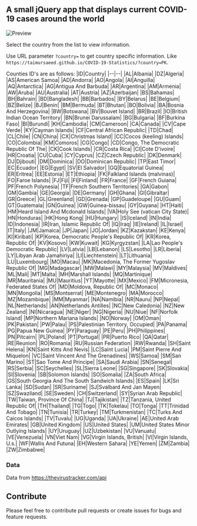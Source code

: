 
## A small jQuery app that displays current COVID-19 cases around the world
![Preview](https://user-images.githubusercontent.com/17146817/77623513-06d01600-6f62-11ea-8754-73fedcae8866.png)

Select the country from the list to view information. 

Use URL parameter `?country=` to get country specific information.  Like `https://taimursaeed.github.io/COVID-19-Statistics/?country=PK`. 

Counties ID's are as follows:
|ID|Country|
|--|--|
|AL|Albania|
|DZ|Algeria|
|AS|American Samoa|
|AD|Andorra|
|AO|Angola|
|AI|Anguilla|
|AQ|Antarctica|
|AG|Antigua And Barbuda|
|AR|Argentina|
|AM|Armenia|
|AW|Aruba|
|AU|Australia|
|AT|Austria|
|AZ|Azerbaijan|
|BS|Bahamas|
|BH|Bahrain|
|BD|Bangladesh|
|BB|Barbados|
|BY|Belarus|
|BE|Belgium|
|BZ|Belize|
|BJ|Benin|
|BM|Bermuda|
|BT|Bhutan|
|BO|Bolivia|
|BA|Bosnia And Herzegovina|
|BW|Botswana|
|BV|Bouvet Island|
|BR|Brazil|
|IO|British Indian Ocean Territory|
|BN|Brunei Darussalam|
|BG|Bulgaria|
|BF|Burkina Faso|
|BI|Burundi|
|KH|Cambodia|
|CM|Cameroon|
|CA|Canada|
|CV|Cape Verde|
|KY|Cayman Islands|
|CF|Central African Republic|
|TD|Chad|
|CL|Chile|
|CN|China|
|CX|Christmas Island|
|CC|Cocos (keeling) Islands|
|CO|Colombia|
|KM|Comoros|
|CG|Congo|
|CD|Congo, The Democratic Republic Of The|
|CK|Cook Islands|
|CR|Costa Rica|
|CI|Cote D\'ivoire|
|HR|Croatia|
|CU|Cuba|
|CY|Cyprus|
|CZ|Czech Republic|
|DK|Denmark|
|DJ|Djibouti|
|DM|Dominica|
|DO|Dominican Republic|
|TP|East Timor|
|EC|Ecuador|
|EG|Egypt|
|SV|El Salvador|
|GQ|Equatorial Guinea|
|ER|Eritrea|
|EE|Estonia|
|ET|Ethiopia|
|FK|Falkland Islands (malvinas)|
|FO|Faroe Islands|
|FJ|Fiji|
|FI|Finland|
|FR|France|
|GF|French Guiana|
|PF|French Polynesia|
|TF|French Southern Territories|
|GA|Gabon|
|GM|Gambia|
|GE|Georgia|
|DE|Germany|
|GH|Ghana|
|GI|Gibraltar|
|GR|Greece|
|GL|Greenland|
|GD|Grenada|
|GP|Guadeloupe|
|GU|Guam|
|GT|Guatemala|
|GN|Guinea|
|GW|Guinea-bissau|
|GY|Guyana|
|HT|Haiti|
|HM|Heard Island And Mcdonald Islands|
|VA|Holy See (vatican City State)|
|HN|Honduras|
|HK|Hong Kong|
|HU|Hungary|
|IS|Iceland|
|IN|India|
|ID|Indonesia|
|IR|Iran, Islamic Republic Of|
|IQ|Iraq|
|IE|Ireland|
|IL|Israel|
|IT|Italy|
|JM|Jamaica|
|JP|Japan|
|JO|Jordan|
|KZ|Kazakstan|
|KE|Kenya|
|KI|Kiribati|
|KP|Korea, Democratic People\'s Republic Of|
|KR|Korea, Republic Of|
|KV|Kosovo|
|KW|Kuwait|
|KG|Kyrgyzstan|
|LA|Lao People\'s Democratic Republic|
|LV|Latvia|
|LB|Lebanon|
|LS|Lesotho|
|LR|Liberia|
|LY|Libyan Arab Jamahiriya|
|LI|Liechtenstein|
|LT|Lithuania|
|LU|Luxembourg|
|MO|Macau|
|MK|Macedonia, The Former Yugoslav Republic Of|
|MG|Madagascar|
|MW|Malawi|
|MY|Malaysia|
|MV|Maldives|
|ML|Mali|
|MT|Malta|
|MH|Marshall Islands|
|MQ|Martinique|
|MR|Mauritania|
|MU|Mauritius|
|YT|Mayotte|
|MX|Mexico|
|FM|Micronesia, Federated States Of|
|MD|Moldova, Republic Of|
|MC|Monaco|
|MN|Mongolia|
|MS|Montserrat|
|ME|Montenegro|
|MA|Morocco|
|MZ|Mozambique|
|MM|Myanmar|
|NA|Namibia|
|NR|Nauru|
|NP|Nepal|
|NL|Netherlands|
|AN|Netherlands Antilles|
|NC|New Caledonia|
|NZ|New Zealand|
|NI|Nicaragua|
|NE|Niger|
|NG|Nigeria|
|NU|Niue|
|NF|Norfolk Island|
|MP|Northern Mariana Islands|
|NO|Norway|
|OM|Oman|
|PK|Pakistan|
|PW|Palau|
|PS|Palestinian Territory, Occupied|
|PA|Panama|
|PG|Papua New Guinea|
|PY|Paraguay|
|PE|Peru|
|PH|Philippines|
|PN|Pitcairn|
|PL|Poland|
|PT|Portugal|
|PR|Puerto Rico|
|QA|Qatar|
|RE|Reunion|
|RO|Romania|
|RU|Russian Federation|
|RW|Rwanda|
|SH|Saint Helena|
|KN|Saint Kitts And Nevis|
|LC|Saint Lucia|
|PM|Saint Pierre And Miquelon|
|VC|Saint Vincent And The Grenadines|
|WS|Samoa|
|SM|San Marino|
|ST|Sao Tome And Principe|
|SA|Saudi Arabia|
|SN|Senegal|
|RS|Serbia|
|SC|Seychelles|
|SL|Sierra Leone|
|SG|Singapore|
|SK|Slovakia|
|SI|Slovenia|
|SB|Solomon Islands|
|SO|Somalia|
|ZA|South Africa|
|GS|South Georgia And The South Sandwich Islands|
|ES|Spain|
|LK|Sri Lanka|
|SD|Sudan|
|SR|Suriname|
|SJ|Svalbard And Jan Mayen|
|SZ|Swaziland|
|SE|Sweden|
|CH|Switzerland|
|SY|Syrian Arab Republic|
|TW|Taiwan, Province Of China|
|TJ|Tajikistan|
|TZ|Tanzania, United Republic Of|
|TH|Thailand|
|TG|Togo|
|TK|Tokelau|
|TO|Tonga|
|TT|Trinidad And Tobago|
|TN|Tunisia|
|TR|Turkey|
|TM|Turkmenistan|
|TC|Turks And Caicos Islands|
|TV|Tuvalu|
|UG|Uganda|
|UA|Ukraine|
|AE|United Arab Emirates|
|GB|United Kingdom|
|US|United States|
|UM|United States Minor Outlying Islands|
|UY|Uruguay|
|UZ|Uzbekistan|
|VU|Vanuatu|
|VE|Venezuela|
|VN|Viet Nam|
|VG|Virgin Islands, British|
|VI|Virgin Islands, U.s.|
|WF|Wallis And Futuna|
|EH|Western Sahara|
|YE|Yemen|
|ZM|Zambia|
|ZW|Zimbabwe|


### Data
Data from https://thevirustracker.com/api

## Contribute
Please feel free to contribute pull requests or create issues for bugs and feature requests.